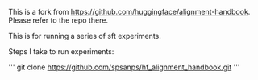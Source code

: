This is a fork from https://github.com/huggingface/alignment-handbook. Please refer to the repo there.

This is for running a series of sft experiments.

Steps I take to run experiments:

'''
git clone https://github.com/spsanps/hf_alignment_handbook.git
'''

